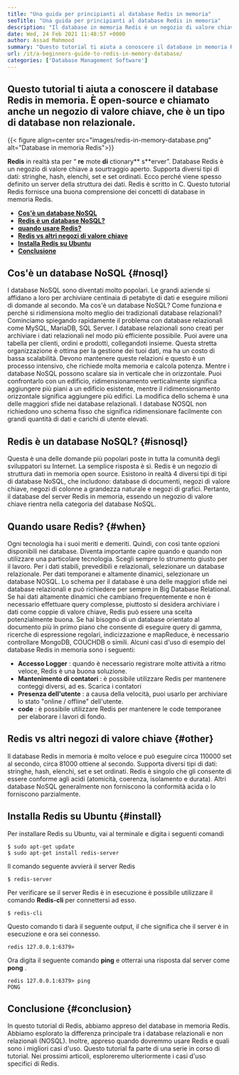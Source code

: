 ```yaml
---
title: "Una guida per principianti al database Redis in memoria" 
seoTitle: "Una guida per principianti al database Redis in memoria" 
description: "Il database in memoria Redis è un negozio di valore chiave open source. Si chiama anche un database NoSQL. Questo tutorial di Redis ti guida sui concetti fondamentali di Redis." 
date: Wed, 24 Feb 2021 11:48:57 +0000
author: Assad Mahmood
summary: "Questo tutorial ti aiuta a conoscere il database in memoria Redis. È open-source e chiamato anche un negozio di valore chiave, che è un tipo di database non relazionale." 
url: /it/a-beginners-guide-to-redis-in-memory-database/
categories: ['Database Management Software']
---
```


## Questo tutorial ti aiuta a conoscere il database Redis in memoria. È open-source e chiamato anche un negozio di valore chiave, che è un tipo di database non relazionale.

{{< figure align=center src="images/redis-in-memory-database.png" alt="Database in memoria Redis">}}

 **Redis** in realtà sta per “ **re** mote **di** ctionary** s**erver”. Database Redis è un negozio di valore chiave a sourtraggio aperto. Supporta diversi tipi di dati: stringhe, hash, elenchi, set e set ordinati. Ecco perché viene spesso definito un server della struttura dei dati. Redis è scritto in C. Questo tutorial Redis fornisce una buona comprensione dei concetti di database in memoria Redis.
*  **[Cos'è un database NoSQL][1]**  
*  **[Redis è un database NoSQL?][2]**  
*  **[quando usare Redis?][3]**  
*  **[Redis vs altri negozi di valore chiave][4]**  
*  **[Installa Redis su Ubuntu][5]**  
*  **[Conclusione][6]**  

## Cos'è un database NoSQL {#nosql}

I database NoSQL sono diventati molto popolari. Le grandi aziende si affidano a loro per archiviare centinaia di petabyte di dati e eseguire milioni di domande al secondo. Ma cos'è un database NoSQL? Come funziona e perché si ridimensiona molto meglio dei tradizionali database relazionali? Cominciamo spiegando rapidamente il problema con database relazionali come MySQL, MariaDB, SQL Server.
I database relazionali sono creati per archiviare i dati relazionali nel modo più efficiente possibile. Puoi avere una tabella per clienti, ordini e prodotti, collegandoti insieme. Questa stretta organizzazione è ottima per la gestione dei tuoi dati, ma ha un costo di bassa scalabilità. Devono mantenere queste relazioni e questo è un processo intensivo, che richiede molta memoria e calcola potenza.
Mentre i database NoSQL possono scalare sia in verticale che in orizzontale. Puoi confrontarlo con un edificio, ridimensionamento verticalmente significa aggiungere più piani a un edificio esistente, mentre il ridimensionamento orizzontale significa aggiungere più edifici. La modifica dello schema è una delle maggiori sfide nei database relazionali. I database NOSQL non richiedono uno schema fisso che significa ridimensionare facilmente con grandi quantità di dati e carichi di utente elevati.

## Redis è un database NoSQL? {#isnosql}

Questa è una delle domande più popolari poste in tutta la comunità degli sviluppatori su Internet. La semplice risposta è sì. Redis è un negozio di struttura dati in memoria open source.
Esistono in realtà 4 diversi tipi di tipi di database NoSQL, che includono: database di documenti, negozi di valore chiave, negozi di colonne a grandezza naturale e negozi di grafici. Pertanto, il database del server Redis in memoria, essendo un negozio di valore chiave rientra nella categoria del database NoSQL.

## Quando usare Redis?  {#when}

Ogni tecnologia ha i suoi meriti e demeriti. Quindi, con così tante opzioni disponibili nei database. Diventa importante capire quando e quando non utilizzare una particolare tecnologia. Scegli sempre lo strumento giusto per il lavoro.
Per i dati stabili, prevedibili e relazionali, selezionare un database relazionale. Per dati temporanei e altamente dinamici, selezionare un database NOSQL. Lo schema per il database è una delle maggiori sfide nei database relazionali e può richiedere per sempre in Big Database Relational.
Se hai dati altamente dinamici che cambiano frequentemente e non è necessario effettuare query complesse, piuttosto si desidera archiviare i dati come coppie di valore chiave, Redis può essere una scelta potenzialmente buona. Se hai bisogno di un database orientato al documento più in primo piano che consente di eseguire query di gamma, ricerche di espressione regolari, indicizzazione e mapReduce, è necessario controllare MongoDB, COUCHDB o simili.
Alcuni casi d'uso di esempio del database Redis in memoria sono i seguenti:
*  **Accesso Logger**  : quando è necessario registrare molte attività a ritmo veloce, Redis è una buona soluzione.
*  **Mantenimento di contatori**  : è possibile utilizzare Redis per mantenere conteggi diversi, ad es. Scarica i contatori
*  **Presenza dell'utente**  : a causa della velocità, puoi usarlo per archiviare lo stato "online / offline" dell'utente.
*  **code**  : è possibile utilizzare Redis per mantenere le code temporanee per elaborare i lavori di fondo.

## Redis vs altri negozi di valore chiave {#other}

Il database Redis in memoria è molto veloce e può eseguire circa 110000 set al secondo, circa 81000 ottiene al secondo. Supporta diversi tipi di dati: stringhe, hash, elenchi, set e set ordinati. Redis è singolo che gli consente di essere conforme agli acidi (atomicità, coerenza, isolamento e durata). Altri database NoSQL generalmente non forniscono la conformità acida o lo forniscono parzialmente.

## Installa Redis su Ubuntu {#install}

Per installare Redis su Ubuntu, vai al terminale e digita i seguenti comandi
```
$ sudo apt-get update 
$ sudo apt-get install redis-server
```
Il comando seguente avvierà il server Redis
```
$ redis-server
```
Per verificare se il server Redis è in esecuzione è possibile utilizzare il comando  **Redis-cli**  per connettersi ad esso.
```
$ redis-cli 
```
Questo comando ti darà il seguente output, il che significa che il server è in esecuzione e ora sei connesso.
```
redis 127.0.0.1:6379>
```
Ora digita il seguente comando  **ping** e otterrai una risposta dal server come **pong**  .
```
redis 127.0.0.1:6379> ping
PONG
```

## Conclusione {#conclusion}

In questo tutorial di Redis, abbiamo appreso del database in memoria Redis. Abbiamo esplorato la differenza principale tra i database relazionali e non relazionali (NOSQL). Inoltre, appreso quando dovremmo usare Redis e quali sono i migliori casi d'uso. Questo tutorial fa parte di una serie in corso di tutorial. Nei prossimi articoli, esploreremo ulteriormente i casi d'uso specifici di Redis.



 [1]: #nosql
 [2]: #isnosql
 [3]: #when
 [4]: #other
 [5]: #install
 [6]: #conclusion
